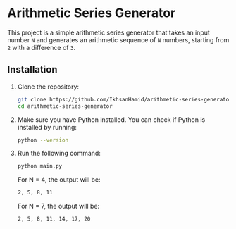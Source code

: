 # Arithmetic Series Generator

This project is a simple arithmetic series generator that takes an input number `N` and generates an arithmetic sequence of `N` numbers, starting from `2` with a difference of `3`.

## Installation

1. Clone the repository:

   ```bash
   git clone https://github.com/IkhsanHamid/arithmetic-series-generator
   cd arithmetic-series-generator
   ```

2. Make sure you have Python installed. You can check if Python is installed by running:
   ```bash
   python --version
   ```
3. Run the following command:

   ```bash
   python main.py
   ```

   For N = 4, the output will be:

   ```bash
   2, 5, 8, 11
   ```

   For N = 7, the output will be:

   ```bash
   2, 5, 8, 11, 14, 17, 20
   ```

